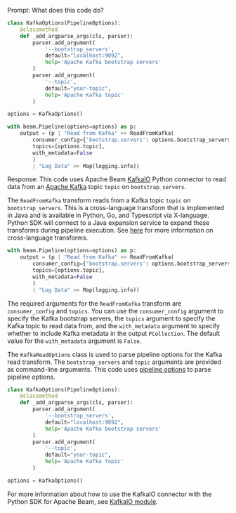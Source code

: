 Prompt:
What does this code do?
```python
class KafkaOptions(PipelineOptions):
    @classmethod
    def _add_argparse_args(cls, parser):
        parser.add_argument(
            '--bootstrap_servers',
            default="localhost:9092",
            help='Apache Kafka bootstrap servers'
        )
        parser.add_argument(
            '--topic',
            default="your-topic",
            help='Apache Kafka topic'
        )

options = KafkaOptions()

with beam.Pipeline(options=options) as p:
    output = (p | "Read from Kafka" >> ReadFromKafka(
        consumer_config={'bootstrap.servers': options.bootstrap_servers},
        topics=[options.topic],
        with_metadata=False
        )
        | "Log Data" >> Map(logging.info))

```
Response:
This code uses Apache Beam [KafkaIO](https://beam.apache.org/releases/pydoc/current/apache_beam.io.kafka.html) Python connector to read data from an [Apache Kafka](https://kafka.apache.org/) topic `topic` on `bootstrap_servers`.

The `ReadFromKafka` transform reads from a Kafka topic `topic` on `bootstrap_servers`. This is a cross-language transform that is implemented in Java and is available in Python, Go, and Typescript via X-language. Python SDK will connect to a Java expansion service to expand these transforms during pipeline execution. See [here](https://beam.apache.org/roadmap/portability/) for more information on cross-language transforms.

```python
with beam.Pipeline(options=options) as p:
    output = (p | "Read from Kafka" >> ReadFromKafka(
        consumer_config={'bootstrap.servers': options.bootstrap_servers},
        topics=[options.topic],
        with_metadata=False
        )
        | "Log Data" >> Map(logging.info))
```
The required arguments for the `ReadFromKafka` transform are `consumer_config` and `topics`. You can use the `consumer_config` argument to specify the Kafka bootstrap servers, the `topics` argument to specify the Kafka topic to read data from, and the `with_metadata` argument to specify whether to include Kafka metadata in the output `PCollection`. The default value for the `with_metadata` argument is `False`.

The `KafkaReadOptions` class is used to parse pipeline options for the Kafka read transform. The `bootstrap_servers` and `topic` arguments are provided as command-line arguments. This code uses [pipeline options](https://beam.apache.org/documentation/patterns/pipeline-options/) to parse pipeline options.

```python
class KafkaOptions(PipelineOptions):
    @classmethod
    def _add_argparse_args(cls, parser):
        parser.add_argument(
            '--bootstrap_servers',
            default="localhost:9092",
            help='Apache Kafka bootstrap servers'
        )
        parser.add_argument(
            '--topic',
            default="your-topic",
            help='Apache Kafka topic'
        )

options = KafkaOptions()
```

For more information about how to use the KafkaIO connector with the Python SDK for Apache Beam, see [KafkaIO module](https://beam.apache.org/releases/pydoc/current/apache_beam.io.kafka.html).